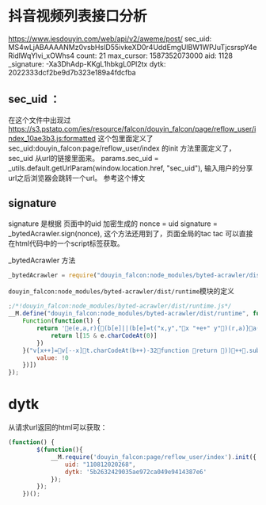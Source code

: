 # 抖音视频列表接口分析
https://www.iesdouyin.com/web/api/v2/aweme/post/
sec_uid: MS4wLjABAAAANMz0vsbHsID55ivkeXD0r4UddEmgUlBW1WPJuTjcsrspY4eRidlWqYlvi_xOWhs4
count: 21
max_cursor: 1587352073000
aid: 1128
_signature: -Xa3DhAdp-KKgL1hbkgL0Pl2tx
dytk: 2022333dcf2be9d7b323e189a4fdcfba 


## sec_uid ：
在这个文件中出现过
https://s3.pstatp.com/ies/resource/falcon/douyin_falcon/page/reflow_user/index_10ae3b3.js:formatted
这个包里面定义了sec_uid:douyin_falcon:page/reflow_user/index 
的init 方法里面定义了，sec_uid 从url的链接里面来。
params.sec_uid = _utils.default.getUrlParam(window.location.href, "sec_uid"),
输入用户的分享url之后浏览器会跳转一个url。 参考这个博文

## signature
signature 是根据 页面中的uid 加密生成的
nonce = uid
signature = _bytedAcrawler.sign(nonce),
这个方法还用到了，页面全局的tac 
tac 可以直接在html代码中的一个script标签获取。

_bytedAcrawler 方法
```javascript
_bytedAcrawler = require("douyin_falcon:node_modules/byted-acrawler/dist/runtime")

```
`douyin_falcon:node_modules/byted-acrawler/dist/runtime`模块的定义
```javascript
;/*!douyin_falcon:node_modules/byted-acrawler/dist/runtime.js*/
__M.define("douyin_falcon:node_modules/byted-acrawler/dist/runtime", function(l, e) {
    Function(function(l) {
        return 'e(e,a,r){(b[e]||(b[e]=t("x,y","x "+e+" y")(r,a)}a(e,a,r){(k[r]||(k[r]=t("x,y","new x[y]("+Array(r+1).join(",x[y]")(1)+")")(e,a)}r(e,a,r){n,t,s={},b=s.d=r?r.d+1:0;for(s["$"+b]=s,t=0;t<b;t)s[n="$"+t]=r[n];for(t=0,b=s=a;t<b;t)s[t]=a[t];c(e,0,s)}c(t,b,k){u(e){v[x]=e}f{g=,ting(bg)}l{try{y=c(t,b,k)}catch(e){h=e,y=l}}for(h,y,d,g,v=[],x=0;;)switch(g=){case 1:u(!)4:f5:u((e){a=0,r=e;{c=a<r;c&&u(e[a]),c}}(6:y=,u((y8:if(g=,lg,g=,y===c)b+=g;else if(y!==l)y9:c10:u(s(11:y=,u(+y)12:for(y=f,d=[],g=0;g<y;g)d[g]=y.charCodeAt(g)^g+y;u(String.fromCharCode.apply(null,d13:y=,h=delete [y]14:59:u((g=)?(y=x,v.slice(x-=g,y:[])61:u([])62:g=,k[0]=65599*k[0]+k[1].charCodeAt(g)>>>065:h=,y=,[y]=h66:u(e(t[b],,67:y=,d=,u((g=).x===c?r(g.y,y,k):g.apply(d,y68:u(e((g=t[b])<"<"?(b--,f):g+g,,70:u(!1)71:n72:+f73:u(parseInt(f,3675:if(){bcase 74:g=<<16>>16g76:u(k[])77:y=,u([y])78:g=,u(a(v,x-=g+1,g79:g=,u(k["$"+g])81:h=,[f]=h82:u([f])83:h=,k[]=h84:!085:void 086:u(v[x-1])88:h=,y=,h,y89:u({e{r(e.y,arguments,k)}e.y=f,e.x=c,e})90:null91:h93:h=0:;default:u((g<<16>>16)-16)}}n=this,t=n.Function,s=Object.keys||(e){a={},r=0;for(c in e)a[r]=c;a=r,a},b={},k={};r'.replace(/[-]/g, function(e) {
            return l[15 & e.charCodeAt(0)]
        })
    }("v[x++]=v[--x]t.charCodeAt(b++)-32function return ))++.substrvar .length(),b+=;break;case ;break}".split("")))()('gr$Daten Иb/s!l y͒yĹg,(lfi~ah`{mv,-n|jqewVxp{rvmmx,&effkx[!cs"l".Pq%widthl"@q&heightl"vr*getContextx$"2d[!cs#l#,*;?|u.|uc{uq$fontl#vr(fillTextx$$龘ฑภ경2<[#c}l#2q*shadowBlurl#1q-shadowOffsetXl#$$limeq+shadowColorl#vr#arcx88802[%c}l#vr&strokex[ c}l"v,)}eOmyoZB]mx[ cs!0s$l$Pb<k7l l!r&lengthb%^l$1+s$jl  s#i$1ek1s$gr#tack4)zgr#tac$! +0o![#cj?o ]!l$b%s"o ]!l"l$b*b^0d#>>>s!0s%yA0s"l"l!r&lengthb<k+l"^l"1+s"jl  s&l&z0l!$ +["cs\'(0l#i\'1ps9wxb&s() &{s)/s(gr&Stringr,fromCharCodes)0s*yWl ._b&s o!])l l Jb<k$.aj;l .Tb<k$.gj/l .^b<k&i"-4j!+& s+yPo!]+s!l!l Hd>&l!l Bd>&+l!l <d>&+l!l 6d>&+l!l &+ s,y=o!o!]/q"13o!l q"10o!],l 2d>& s.{s-yMo!o!]0q"13o!]*Ld<l 4d#>>>b|s!o!l q"10o!],l!& s/yIo!o!].q"13o!],o!]*Jd<l 6d#>>>b|&o!]+l &+ s0l-l!&l-l!i\'1z141z4b/@d<l"b|&+l-l(l!b^&+l-l&zl\'g,)gk}ejo{cm,)|yn~Lij~em["cl$b%@d<l&zl\'l $ +["cl$b%b|&+l-l%8d<@b|l!b^&+ q$sign ', [Object.defineProperty(e, "__esModule", {
        value: !0
    })])
});
```
# dytk 
从请求url返回的html可以获取：
```javascript
(function() {
        $(function(){
            __M.require('douyin_falcon:page/reflow_user/index').init({
                uid: "110812020268",
                dytk: '5b2632429035ae972ca049e9414387e6'
            });
        });
    })();
```